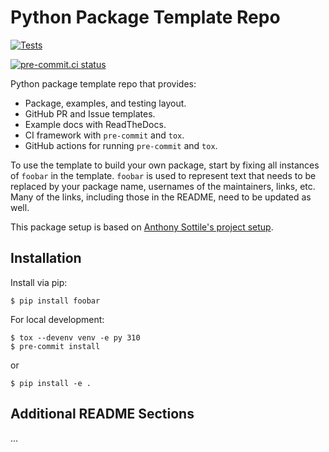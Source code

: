 # Python Package Template Repo

<!-- REPLACE THE FOLLOWING LINKS WITH YOUR USERNAME/PROJECT NAME -->
[![Tests](https://github.com/gpauloski/python-template/actions/workflows/tests.yml/badge.svg)](https://github.com/gpauloski/python-template/actions)
<!--
pre-commit.ci badge can be found on pre-commit.ci after you enable
precommit for you repo.
-->
[![pre-commit.ci status](https://results.pre-commit.ci/badge/github/gpauloski/python-template/main.svg)](https://results.pre-commit.ci/latest/github/gpauloski/python-template/main)
<!-- OPTIONAL GITHUB ACTIONS PRE-COMMIT IF NOT USING PRE-COMMIT.CI
[![Style](https://github.com/gpauloski/python-template/actions/workflows/style.yml/badge.svg)](https://github.com/gpauloski/python-template/actions)
-->
<!-- REPLACE READTHEDOCS LINK AND UNCOMMENT IF NEEDED
[![Docs](https://readthedocs.org/projects/foobar/badge/?version=latest)](https://foobar.readthedocs.io/en/latest/?badge=latest)
-->

Python package template repo that provides:
- Package, examples, and testing layout.
- GitHub PR and Issue templates.
- Example docs with ReadTheDocs.
- CI framework with `pre-commit` and `tox`.
- GitHub actions for running `pre-commit` and `tox`.

To use the template to build your own package, start by fixing all instances of `foobar` in the template.
`foobar` is used to represent text that needs to be replaced by your package name, usernames of the maintainers, links, etc.
Many of the links, including those in the README, need to be updated as well.

This package setup is based on [Anthony Sottile's project setup](https://www.youtube.com/watch?v=q8DkatMZvUs&list=PLWBKAf81pmOaP9naRiNAqug6EBnkPakvY).

## Installation

Install via pip:
```
$ pip install foobar
```

For local development:
```
$ tox --devenv venv -e py 310
$ pre-commit install
```
or
```
$ pip install -e .
```

## Additional README Sections

...
